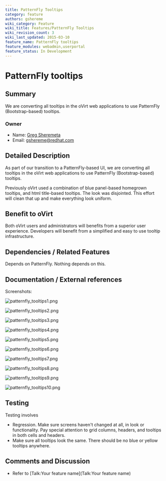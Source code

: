 ```yaml
---
title: PatternFly Tooltips
category: feature
authors: gshereme
wiki_category: Feature
wiki_title: Features/PatternFly Tooltips
wiki_revision_count: 3
wiki_last_updated: 2015-03-10
feature_name: PatternFly tooltips
feature_modules: webadmin,userportal
feature_status: In Development
---
```


# PatternFly tooltips

## Summary

We are converting all tooltips in the oVirt web applications to use PatternFly (Bootstrap-based) tooltips.

### Owner

*   Name: [ Greg Sheremeta](User:Gshereme)
*   Email: gshereme@redhat.com

## Detailed Description

As part of our transition to a PatternFly-based UI, we are converting all tooltips in the oVirt web applications to use PatternFly (Bootstrap-based) tooltips.

Previously oVirt used a combination of blue panel-based homegrown tooltips, and html title-based tooltips. The look was disjointed. This effort will clean that up and make everything look uniform.

## Benefit to oVirt

Both oVirt users and administrators will benefits from a superior user experience. Developers will benefit from a simplified and easy to use tooltip infrastructure.

## Dependencies / Related Features

Depends on PatternFly. Nothing depends on this.

## Documentation / External references

Screenshots:

![](patternfly_tooltips1.png "patternfly_tooltips1.png")

![](patternfly_tooltips2.png "patternfly_tooltips2.png")

![](patternfly_tooltips3.png "patternfly_tooltips3.png")

![](patternfly_tooltips4.png "patternfly_tooltips4.png")

![](patternfly_tooltips5.png "patternfly_tooltips5.png")

![](patternfly_tooltips6.png "patternfly_tooltips6.png")

![](patternfly_tooltips7.png "patternfly_tooltips7.png")

![](patternfly_tooltips8.png "patternfly_tooltips8.png")

![](patternfly_tooltips9.png "patternfly_tooltips9.png")

![](patternfly_tooltips10.png "patternfly_tooltips10.png")

## Testing

Testing involves

*   Regression. Make sure screens haven't changed at all, in look or functionality. Pay special attention to grid columns, headers, and tooltips in both cells and headers.
*   Make sure all tooltips look the same. There should be no blue or yellow tooltips anywhere.

## Comments and Discussion

*   Refer to [Talk:Your feature name](Talk:Your feature name)

